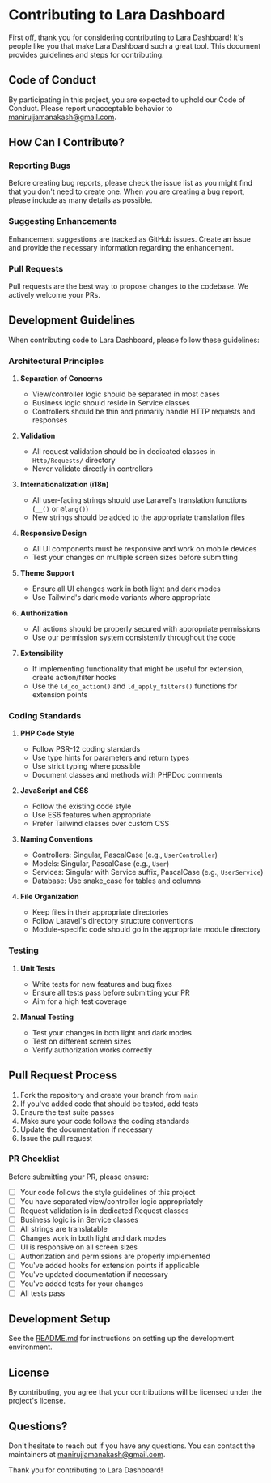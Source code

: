 # Contributing to Lara Dashboard

First off, thank you for considering contributing to Lara Dashboard! It's people like you that make Lara Dashboard such a great tool. This document provides guidelines and steps for contributing.

## Code of Conduct

By participating in this project, you are expected to uphold our Code of Conduct. Please report unacceptable behavior to [manirujjamanakash@gmail.com](mailto:manirujjamanakash@gmail.com).

## How Can I Contribute?

### Reporting Bugs

Before creating bug reports, please check the issue list as you might find that you don't need to create one. When you are creating a bug report, please include as many details as possible.

### Suggesting Enhancements

Enhancement suggestions are tracked as GitHub issues. Create an issue and provide the necessary information regarding the enhancement.

### Pull Requests

Pull requests are the best way to propose changes to the codebase. We actively welcome your PRs.

## Development Guidelines

When contributing code to Lara Dashboard, please follow these guidelines:

### Architectural Principles

1. **Separation of Concerns**
   - View/controller logic should be separated in most cases
   - Business logic should reside in Service classes
   - Controllers should be thin and primarily handle HTTP requests and responses

2. **Validation**
   - All request validation should be in dedicated classes in `Http/Requests/` directory
   - Never validate directly in controllers

3. **Internationalization (i18n)**
   - All user-facing strings should use Laravel's translation functions (`__()` or `@lang()`)
   - New strings should be added to the appropriate translation files

4. **Responsive Design**
   - All UI components must be responsive and work on mobile devices
   - Test your changes on multiple screen sizes before submitting

5. **Theme Support**
   - Ensure all UI changes work in both light and dark modes
   - Use Tailwind's dark mode variants where appropriate

6. **Authorization**
   - All actions should be properly secured with appropriate permissions
   - Use our permission system consistently throughout the code

7. **Extensibility**
   - If implementing functionality that might be useful for extension, create action/filter hooks
   - Use the `ld_do_action()` and `ld_apply_filters()` functions for extension points

### Coding Standards

1. **PHP Code Style**
   - Follow PSR-12 coding standards
   - Use type hints for parameters and return types
   - Use strict typing where possible
   - Document classes and methods with PHPDoc comments

2. **JavaScript and CSS**
   - Follow the existing code style
   - Use ES6 features when appropriate
   - Prefer Tailwind classes over custom CSS

3. **Naming Conventions**
   - Controllers: Singular, PascalCase (e.g., `UserController`)
   - Models: Singular, PascalCase (e.g., `User`)
   - Services: Singular with Service suffix, PascalCase (e.g., `UserService`)
   - Database: Use snake_case for tables and columns

4. **File Organization**
   - Keep files in their appropriate directories
   - Follow Laravel's directory structure conventions
   - Module-specific code should go in the appropriate module directory

### Testing

1. **Unit Tests**
   - Write tests for new features and bug fixes
   - Ensure all tests pass before submitting your PR
   - Aim for a high test coverage

2. **Manual Testing**
   - Test your changes in both light and dark modes
   - Test on different screen sizes
   - Verify authorization works correctly

## Pull Request Process

1. Fork the repository and create your branch from `main`
2. If you've added code that should be tested, add tests
3. Ensure the test suite passes
4. Make sure your code follows the coding standards
5. Update the documentation if necessary
6. Issue the pull request

### PR Checklist

Before submitting your PR, please ensure:

- [ ] Your code follows the style guidelines of this project
- [ ] You have separated view/controller logic appropriately
- [ ] Request validation is in dedicated Request classes
- [ ] Business logic is in Service classes
- [ ] All strings are translatable
- [ ] Changes work in both light and dark modes
- [ ] UI is responsive on all screen sizes
- [ ] Authorization and permissions are properly implemented
- [ ] You've added hooks for extension points if applicable
- [ ] You've updated documentation if necessary
- [ ] You've added tests for your changes
- [ ] All tests pass

## Development Setup

See the [README.md](README.md) for instructions on setting up the development environment.

## License

By contributing, you agree that your contributions will be licensed under the project's license.

## Questions?

Don't hesitate to reach out if you have any questions. You can contact the maintainers at [manirujjamanakash@gmail.com](mailto:manirujjamanakash@gmail.com).

Thank you for contributing to Lara Dashboard!
